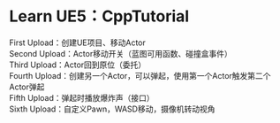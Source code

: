 Learn UE5：CppTutorial
==========================
First Upload：创建UE项目、移动Actor  
Second Upload：Actor移动开关（蓝图可用函数、碰撞盒事件）  
Third Upload：Actor回到原位（委托）  
Fourth Upload：创建另一个Actor，可以弹起，使用第一个Actor触发第二个Actor弹起  
Fifth Upload：弹起时播放爆炸声（接口）  
Sixth Upload：自定义Pawn，WASD移动，摄像机转动视角  



